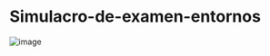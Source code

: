 # Simulacro-de-examen-entornos
![image](https://github.com/DavidTous/Simulacro-de-examen-entornos/assets/118205695/93001e81-d250-45e8-a15b-aeb4eb54a68f)
